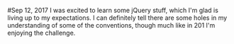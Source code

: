 #Sep 12, 2017
I was excited to learn some jQuery stuff, which I'm glad is living up to my expectations. I can definitely tell there are some holes in my understanding of some of the conventions, though much like in 201 I'm enjoying the challenge.

